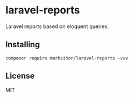 # laravel-reports
Laravel reports based on eloquent queries.

## Installing

```shell
composer require marksihor/laravel-reports -vvv
```

## License

MIT